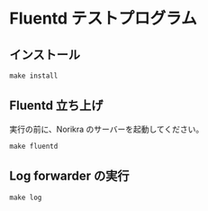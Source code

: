 # Fluentd テストプログラム

## インストール
```
make install
```

## Fluentd 立ち上げ
実行の前に、Norikra のサーバーを起動してください。
```
make fluentd
```

## Log forwarder の実行
```
make log
```
